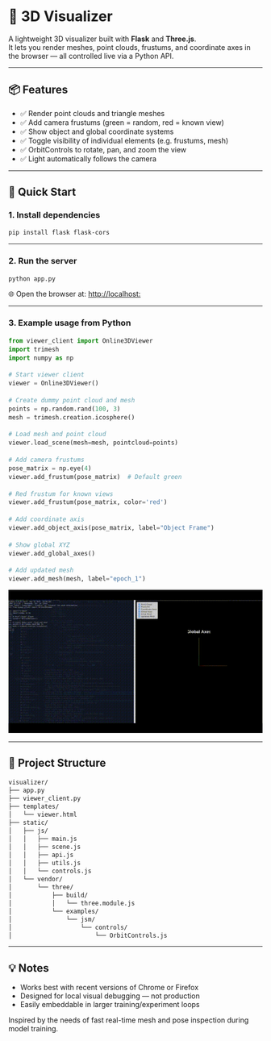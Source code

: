 # 🔭 3D Visualizer

A lightweight 3D visualizer built with **Flask** and **Three.js**.  
It lets you render meshes, point clouds, frustums, and coordinate axes in the browser — all controlled live via a Python API.

---

## 📦 Features

- ✅ Render point clouds and triangle meshes  
- ✅ Add camera frustums (green = random, red = known view)  
- ✅ Show object and global coordinate systems  
- ✅ Toggle visibility of individual elements (e.g. frustums, mesh)  
- ✅ OrbitControls to rotate, pan, and zoom the view  
- ✅ Light automatically follows the camera  

---

## 🚀 Quick Start

### 1. Install dependencies

```bash
pip install flask flask-cors
```

---

### 2. Run the server

```bash
python app.py
```

🌐 Open the browser at: [http://localhost:<your-port-here>](http://localhost:<your-port-here>)

---

### 3. Example usage from Python

```python
from viewer_client import Online3DViewer
import trimesh
import numpy as np

# Start viewer client
viewer = Online3DViewer()

# Create dummy point cloud and mesh
points = np.random.rand(100, 3)
mesh = trimesh.creation.icosphere()

# Load mesh and point cloud
viewer.load_scene(mesh=mesh, pointcloud=points)

# Add camera frustums
pose_matrix = np.eye(4)
viewer.add_frustum(pose_matrix)  # Default green

# Red frustum for known views
viewer.add_frustum(pose_matrix, color='red')

# Add coordinate axis
viewer.add_object_axis(pose_matrix, label="Object Frame")

# Show global XYZ
viewer.add_global_axes()

# Add updated mesh
viewer.add_mesh(mesh, label="epoch_1")
```
![Demo](assets/output.gif)

---

## 📁 Project Structure

```
visualizer/
├── app.py
├── viewer_client.py
├── templates/
│   └── viewer.html
├── static/
│   ├── js/
│   │   ├── main.js
│   │   ├── scene.js
│   │   ├── api.js
│   │   ├── utils.js
│   │   └── controls.js
│   └── vendor/
│       └── three/
│           ├── build/
│           │   └── three.module.js
│           └── examples/
│               └── jsm/
│                   └── controls/
│                       └── OrbitControls.js
```

---

## 💡 Notes

- Works best with recent versions of Chrome or Firefox  
- Designed for local visual debugging — not production  
- Easily embeddable in larger training/experiment loops


Inspired by the needs of fast real-time mesh and pose inspection during model training.
